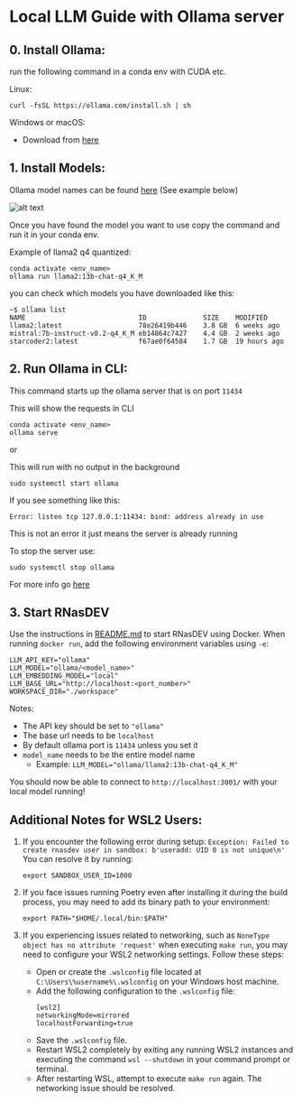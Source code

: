 # Local LLM Guide with Ollama server

## 0. Install Ollama:
run the following command in a conda env with CUDA etc.

Linux:
```
curl -fsSL https://ollama.com/install.sh | sh
```
Windows or macOS:

- Download from [here](https://ollama.com/download/)

## 1. Install Models:
Ollama model names can be found [here](https://ollama.com/library) (See example below)

![alt text](images/ollama.png)

Once you have found the model you want to use copy the command and run it in your conda env.

Example of llama2 q4 quantized:
```
conda activate <env_name>
ollama run llama2:13b-chat-q4_K_M
```

you can check which models you have downloaded like this:
```
~$ ollama list
NAME                            ID              SIZE    MODIFIED
llama2:latest                   78e26419b446    3.8 GB  6 weeks ago
mistral:7b-instruct-v0.2-q4_K_M eb14864c7427    4.4 GB  2 weeks ago
starcoder2:latest               f67ae0f64584    1.7 GB  19 hours ago
```
## 2. Run Ollama in CLI:
This command starts up the ollama server that is on port `11434`

This will show the requests in CLI
```
conda activate <env_name>
ollama serve
```
or

This will run with no output in the background
```
sudo systemctl start ollama
```

If you see something like this:
```
Error: listen tcp 127.0.0.1:11434: bind: address already in use
```
This is not an error it just means the server is already running

To stop the server use:
```
sudo systemctl stop ollama
```

For more info go [here](https://github.com/ollama/ollama/blob/main/docs/faq.md)

## 3. Start RNasDEV

Use the instructions in [README.md](/README.md) to start RNasDEV using Docker.
When running `docker run`, add the following environment variables using `-e`:

```
LLM_API_KEY="ollama"
LLM_MODEL="ollama/<model_name>"
LLM_EMBEDDING_MODEL="local"
LLM_BASE_URL="http://localhost:<port_number>"
WORKSPACE_DIR="./workspace"
```
Notes:
- The API key should be set to `"ollama"`
- The base url needs to be `localhost`
- By default ollama port is `11434` unless you set it
- `model_name` needs to be the entire model name
    - Example: `LLM_MODEL="ollama/llama2:13b-chat-q4_K_M"`

You should now be able to connect to `http://localhost:3001/` with your local model running!


## Additional Notes for WSL2 Users:

1. If you encounter the following error during setup: `Exception: Failed to create rnasdev user in sandbox: b'useradd: UID 0 is not unique\n'`
You can resolve it by running:
    ```
    export SANDBOX_USER_ID=1000
    ```

2. If you face issues running Poetry even after installing it during the build process, you may need to add its binary path to your environment:
    ```
    export PATH="$HOME/.local/bin:$PATH"
    ```

3. If you experiencing issues related to networking, such as `NoneType object has no attribute 'request'` when executing `make run`, you may need to configure your WSL2 networking settings. Follow these steps:
   - Open or create the `.wslconfig` file located at `C:\Users\%username%\.wslconfig` on your Windows host machine.
   - Add the following configuration to the `.wslconfig` file:
        ```
        [wsl2]
        networkingMode=mirrored
        localhostForwarding=true
        ```
   - Save the `.wslconfig` file.
   - Restart WSL2 completely by exiting any running WSL2 instances and executing the command `wsl --shutdown` in your command prompt or terminal.
   - After restarting WSL, attempt to execute `make run` again. The networking issue should be resolved.
